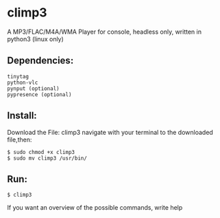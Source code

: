# climp3
A MP3/FLAC/M4A/WMA Player for console, headless only, written in python3 (linux only)

## Dependencies:
    tinytag
    python-vlc
    pynput (optional)
    pypresence (optional)

## Install:

  Download the File: climp3
  navigate with your terminal to the downloaded file,then:

```
$ sudo chmod +x climp3
$ sudo mv climp3 /usr/bin/
```   

## Run:
```
$ climp3
```
If you want an overview of the possible commands, write help
